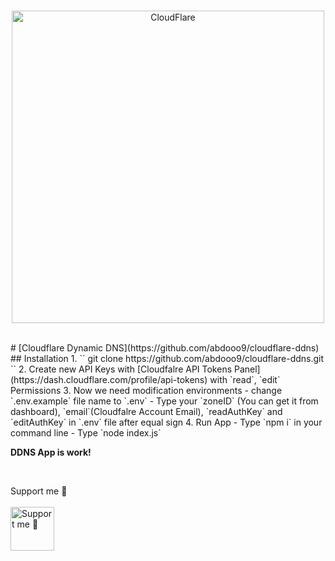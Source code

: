 <div align="center">
    <br />
    <p>
        <a href="https://github.com/abdooo9/cloudflare-ddns"><img src="https://cdn2.downdetector.com/static/uploads/logo/cloudflare_3.png" width="500" alt="CloudFlare" /></a>
    </p>
    <br/>
</div>
# [Cloudflare Dynamic DNS](https://github.com/abdooo9/cloudflare-ddns)
<br/>
## Installation
1. ``
git clone https://github.com/abdooo9/cloudflare-ddns.git
``
2. Create new API Keys with [Cloudfalre API Tokens Panel](https://dash.cloudflare.com/profile/api-tokens) with `read`, `edit` Permissions
3. Now we need modification environments
    - change `.env.example` file name to `.env`
    - Type your `zoneID` (You can get it from dashboard), `email`(Cloudfalre Account Email), `readAuthKey` and `editAuthKey` in `.env` file after equal sign
4. Run App
    - Type `npm i` in your command line 
    - Type `node index.js`


**DDNS App is work!**
<br>
<div>
    <br />
    <p> Support me 🌹
    <br />
    <br />
        <a href="https://paypal.me/abd0009"><img src="https://cdn-icons-png.flaticon.com/512/888/888870.png" width="70" alt="Support me 🌹" /></a>
    </p>
    <br/>
</div>
